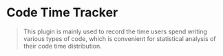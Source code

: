 # Code Time Tracker

> This plugin is mainly used to record the time users spend writing various types of code,
> which is convenient for statistical analysis of their code time distribution.
